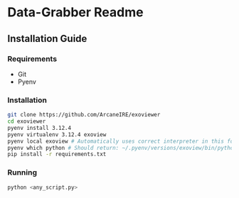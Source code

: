 # Data-Grabber Readme

## Installation Guide  

### Requirements

- Git
- Pyenv

### Installation

```bash
git clone https://github.com/ArcaneIRE/exoviewer
cd exoviewer
pyenv install 3.12.4
pyenv virtualenv 3.12.4 exoview
pyenv local exoview # Automatically uses correct interpreter in this folder
pyenv which python # Should return: ~/.pyenv/versions/exoview/bin/python
pip install -r requirements.txt
```

### Running

```bash
python <any_script.py>
```
